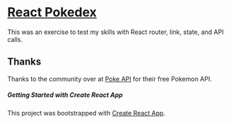 # [React Pokedex](http://react-pokedex-chi.vercel.app/)

This was an exercise to test my skills with React router, link, state, and API calls. 

## Thanks

Thanks to the community over at [Poke API](https://pokeapi.co/) for their free Pokemon API.

##### Getting Started with Create React App

This project was bootstrapped with [Create React App](https://github.com/facebook/create-react-app).
